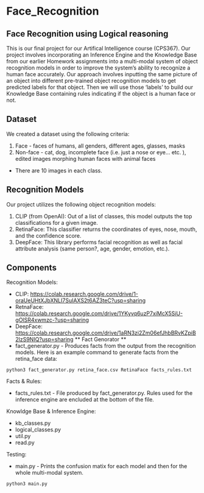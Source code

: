 # Face_Recognition
## Face Recognition using Logical reasoning
This is our final project for our Artifical Intelligence course (CPS367). Our project involves incorporating an Inference Engine and the Knowledge Base from our earlier Homework assignments into a multi-modal system of object recognition models in order to improve the system’s ability to recognize a human face accurately. Our approach involves inputting the same picture of an object into different pre-trained object recognition models to get predicted labels for that object. Then we will use those ‘labels’ to build our Knowledge Base containing rules indicating if the object is a human face or not.
## Dataset
We created a dataset using the following criteria:
1. Face - faces of humans, all genders, different ages, glasses, masks
2. Non-face - cat, dog, incomplete face (i.e. just a  nose or eye… etc. ), edited images morphing human faces with animal faces
* There are 10 images in each class.
## Recognition Models
Our project utilizes the following object recognition models:
1. CLIP (from OpenAI): Out of a list of classes, this model outputs the top classifications for a given image.
2. RetinaFace: This classifier returns the coordinates of eyes, nose, mouth, and the confidence score.
3. DeepFace: This library performs facial recognition as well as facial attribute analysis (same person?, age, gender, emotion, etc.).
## Components
Recognition Models:
* CLIP: https://colab.research.google.com/drive/1-oraUeUHtXJbXNLI7SuIAXS2t6AZ3teC?usp=sharing 
* RetnaFace: https://colab.research.google.com/drive/1YKyvq6uzP7xiMcX5SiU-gOlSR4xwmzc-?usp=sharing 
* DeepFace: https://colab.research.google.com/drive/1aRN3zi2Zm06efJhbBRvKZpiB2lzS9NIQ?usp=sharing
** Fact Genorator **
* fact_generator.py - Produces facts from the output from the recognition models.
Here is an example command to generate facts from the retina_face data:
```
python3 fact_generator.py retina_face.csv RetinaFace facts_rules.txt
```
Facts & Rules:
* facts_rules.txt - File produced by fact_generator.py. Rules used for the inference engine are encluded at the bottom of the file.

Knowldge Base & Inference Engine:
* kb_classes.py
* logical_classes.py
* util.py
* read.py

Testing:
* main.py - Prints the confusion matix for each model and then for the whole multi-modal system.
```
python3 main.py
```


